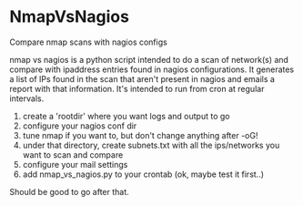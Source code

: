 NmapVsNagios
============

Compare nmap scans with nagios configs

nmap vs nagios is a python script intended to do a scan of network(s) and compare with ipaddress entries found in nagios configurations. It generates a list of IPs found in the scan that aren't present in nagios and emails a report with that information. It's intended to run from cron at regular intervals. 

1. create a 'rootdir' where you want logs and output to go
2. configure your nagios conf dir
3. tune nmap if you want to, but don't change anything after -oG!
4. under that directory, create subnets.txt with all the ips/networks you want to scan and compare
5. configure your mail settings
6. add nmap_vs_nagios.py to your crontab (ok, maybe test it first..)

Should be good to go after that.

